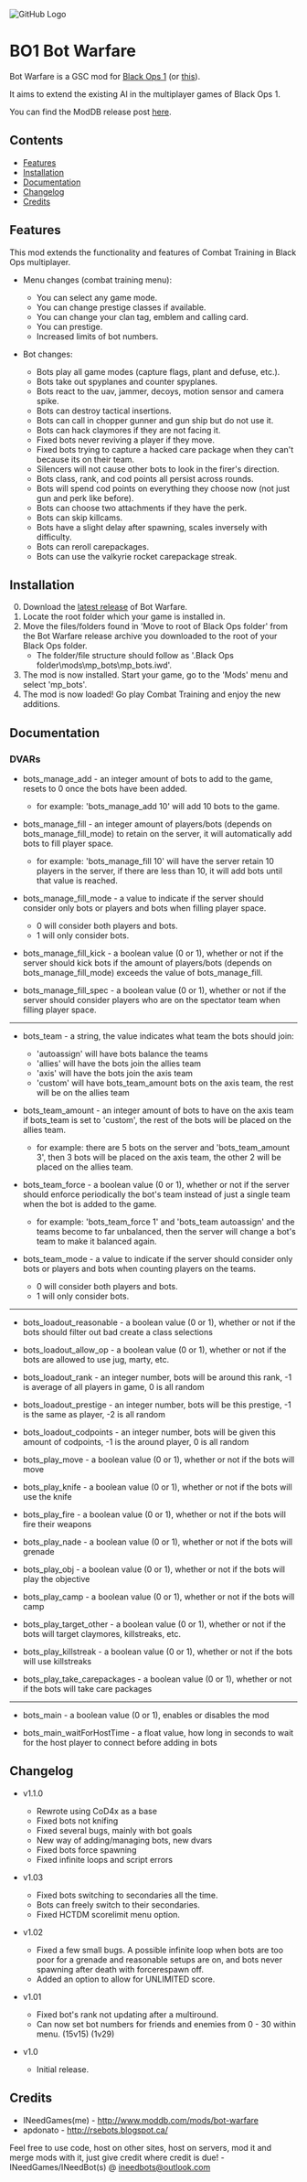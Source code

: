 ![GitHub Logo](/main_shared/bw-assets/bw-logo.png)

# BO1 Bot Warfare
Bot Warfare is a GSC mod for [Black Ops 1](https://store.steampowered.com/app/42700/Call_of_Duty_Black_Ops/) (or [this](https://getrektby.us/)).

It aims to extend the existing AI in the multiplayer games of Black Ops 1.

You can find the ModDB release post [here](https://www.moddb.com/mods/bot-warfare/downloads/bo1-bot-warfare-latest).

## Contents
- [Features](#Features)
- [Installation](#Installation)
- [Documentation](#Documentation)
- [Changelog](#Changelog)
- [Credits](#Credits)

## Features
This mod extends the functionality and features of Combat Training in Black Ops multiplayer.

- Menu changes (combat training menu):
  - You can select any game mode.
  - You can change prestige classes if available.
  - You can change your clan tag, emblem and calling card.
  - You can prestige.
  - Increased limits of bot numbers.
    
- Bot changes:
  - Bots play all game modes (capture flags, plant and defuse, etc.).
  - Bots take out spyplanes and counter spyplanes.
  - Bots react to the uav, jammer, decoys, motion sensor and camera spike.
  - Bots can destroy tactical insertions.
  - Bots can call in chopper gunner and gun ship but do not use it.
  - Bots can hack claymores if they are not facing it.
  - Fixed bots never reviving a player if they move.
  - Fixed bots trying to capture a hacked care package when they can't because its on their team.
  - Silencers will not cause other bots to look in the firer's direction.
  - Bots class, rank, and cod points all persist across rounds.
  - Bots will spend cod points on everything they choose now (not just gun and perk like before).
  - Bots can choose two attachments if they have the perk.
  - Bots can skip killcams.
  - Bots have a slight delay after spawning, scales inversely with difficulty.
  - Bots can reroll carepackages.
  - Bots can use the valkyrie rocket carepackage streak.

## Installation
0. Download the [latest release](https://github.com/ineedbots/bo1_bot_warfare/releases) of Bot Warfare.
1. Locate the root folder which your game is installed in.
2. Move the files/folders found in 'Move to root of Black Ops folder' from the Bot Warfare release archive you downloaded to the root of your Black Ops folder.
    - The folder/file structure should follow as '.Black Ops folder\mods\mp_bots\mp_bots.iwd'.
3. The mod is now installed. Start your game, go to the 'Mods' menu and select 'mp_bots'.
4. The mod is now loaded! Go play Combat Training and enjoy the new additions.

## Documentation

### DVARs
- bots_manage_add - an integer amount of bots to add to the game, resets to 0 once the bots have been added.
    - for example: 'bots_manage_add 10' will add 10 bots to the game.

- bots_manage_fill - an integer amount of players/bots (depends on bots_manage_fill_mode) to retain on the server, it will automatically add bots to fill player space.
    - for example: 'bots_manage_fill 10' will have the server retain 10 players in the server, if there are less than 10, it will add bots until that value is reached.

- bots_manage_fill_mode - a value to indicate if the server should consider only bots or players and bots when filling player space.
    - 0 will consider both players and bots.
    - 1 will only consider bots.

- bots_manage_fill_kick - a boolean value (0 or 1), whether or not if the server should kick bots if the amount of players/bots (depends on bots_manage_fill_mode) exceeds the value of bots_manage_fill.

- bots_manage_fill_spec - a boolean value (0 or 1), whether or not if the server should consider players who are on the spectator team when filling player space.

---

- bots_team - a string, the value indicates what team the bots should join:
    - 'autoassign' will have bots balance the teams
    - 'allies' will have the bots join the allies team
    - 'axis' will have the bots join the axis team
    - 'custom' will have bots_team_amount bots on the axis team, the rest will be on the allies team
    
- bots_team_amount - an integer amount of bots to have on the axis team if bots_team is set to 'custom', the rest of the bots will be placed on the allies team.
    - for example: there are 5 bots on the server and 'bots_team_amount 3', then 3 bots will be placed on the axis team, the other 2 will be placed on the allies team.

- bots_team_force - a boolean value (0 or 1), whether or not if the server should enforce periodically the bot's team instead of just a single team when the bot is added to the game.
    - for example: 'bots_team_force 1' and 'bots_team autoassign' and the teams become to far unbalanced, then the server will change a bot's team to make it balanced again.

- bots_team_mode - a value to indicate if the server should consider only bots or players and bots when counting players on the teams.
    - 0 will consider both players and bots.
    - 1 will only consider bots.

---

- bots_loadout_reasonable - a boolean value (0 or 1), whether or not if the bots should filter out bad create a class selections

- bots_loadout_allow_op - a boolean value (0 or 1), whether or not if the bots are allowed to use jug, marty, etc.

- bots_loadout_rank - an integer number, bots will be around this rank, -1 is average of all players in game, 0 is all random

- bots_loadout_prestige - an integer number, bots will be this prestige, -1 is the same as player, -2 is all random

- bots_loadout_codpoints - an integer number, bots will be given this amount of codpoints, -1 is the around player, 0 is all random

- bots_play_move - a boolean value (0 or 1), whether or not if the bots will move
- bots_play_knife - a boolean value (0 or 1), whether or not if the bots will use the knife
- bots_play_fire - a boolean value (0 or 1), whether or not if the bots will fire their weapons
- bots_play_nade - a boolean value (0 or 1), whether or not if the bots will grenade
- bots_play_obj - a boolean value (0 or 1), whether or not if the bots will play the objective
- bots_play_camp - a boolean value (0 or 1), whether or not if the bots will camp
- bots_play_target_other - a boolean value (0 or 1), whether or not if the bots will target claymores, killstreaks, etc.
- bots_play_killstreak - a boolean value (0 or 1), whether or not if the bots will use killstreaks
- bots_play_take_carepackages - a boolean value (0 or 1), whether or not if the bots will take care packages

---

- bots_main - a boolean value (0 or 1), enables or disables the mod

- bots_main_waitForHostTime - a float value, how long in seconds to wait for the host player to connect before adding in bots

## Changelog
- v1.1.0
  - Rewrote using CoD4x as a base
  - Fixed bots not knifing
  - Fixed several bugs, mainly with bot goals
  - New way of adding/managing bots, new dvars
  - Fixed bots force spawning
  - Fixed infinite loops and script errors

- v1.03
  - Fixed bots switching to secondaries all the time.
  - Bots can freely switch to their secondaries.
  - Fixed HCTDM scorelimit menu option.

- v1.02
  - Fixed a few small bugs. A possible infinite loop when bots are too poor for a grenade and reasonable setups are on, and bots never spawning after death with forcerespawn off.
  - Added an option to allow for UNLIMITED score.

- v1.01
  - Fixed bot's rank not updating after a multiround.
  - Can now set bot numbers for friends and enemies from 0 - 30 within menu. (15v15) (1v29)

- v1.0
  - Initial release.

## Credits
- INeedGames(me) - http://www.moddb.com/mods/bot-warfare
- apdonato - http://rsebots.blogspot.ca/

Feel free to use code, host on other sites, host on servers, mod it and merge mods with it, just give credit where credit is due!
  -INeedGames/INeedBot(s) @ ineedbots@outlook.com
